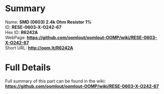 
Summary
=================
  
Name: __SMD (0603) 2.4k Ohm Resistor 1%__    
ID: __RESE-0603-X-O242-67__   
Hex ID: __R6242A__   
WebPage: __https://github.com/oomlout/oomlout-OOMP/wiki/RESE-0603-X-O242-67__   
Short URL: __http://oom.lt/R6242A__   

Full Details
==========================
Full summary of this part can be found in the wiki:   
__https://github.com/oomlout/oomlout-OOMP/wiki/RESE-0603-X-O242-67__    

